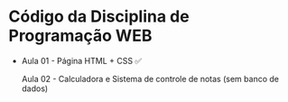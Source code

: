 # Código da Disciplina de Programação WEB
<ul>
  <li>
     <p> Aula 01 - Página HTML + CSS &#9989; </p>
    <p>  Aula 02 - Calculadora e Sistema de controle de notas (sem banco de dados)  </p>
  </li>
</ul>
  

 

